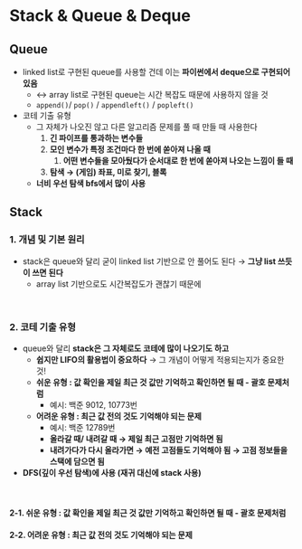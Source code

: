 
# Stack & Queue & Deque

## Queue 
- linked list로 구현된 queue를 사용할 건데 이는 **파이썬에서 deque으로 구현되어있음**
    - ↔ array list로 구현된 queue는 시간 복잡도 때문에 사용하지 않을 것
    - `append()`/ `pop()` / `appendleft()` / `popleft()`
- 코테 기출 유형
    - 그 자체가 나오진 않고 다른 알고리즘 문제를 풀 때 만들 때 사용한다
        1. **긴 파이프를 통과하는 변수들** 
        2. **모인 변수가 특정 조건마다 한 번에 쏟아져 나올 때**
            1. **어떤 변수들을 모아뒀다가 순서대로 한 번에 쏟아져 나오는 느낌이 들 때**  
        3. **탐색 → (게임) 좌표, 미로 찾기, 블록** 
    - **너비 우선 탐색 bfs에서 많이 사용**


## Stack
### 1. 개념 및 기본 원리 
- stack은 queue와 달리 굳이 linked list 기반으로 안 풀어도 된다 → **그냥 list 쓰듯이 쓰면 된다**
    - array list 기반으로도 시간복잡도가 괜찮기 때문에

<br>

### 2. 코테 기출 유형
- queue와 달리 **stack은 그 자체로도 코테에 많이 나오기도 하고**
    - **쉽지만 LIFO의 활용법이 중요하다** → 그 개념이 어떻게 적용되는지가 중요한 것!
    - **쉬운 유형 : 값 확인을 제일 최근 것 값만 기억하고 확인하면 될 때 - 괄호 문제처럼**
      - 예시: 백준 9012, 10773번
    - **어려운 유형 : 최근 값 전의 것도 기억해야 되는 문제**
      - 예시: 백준 12789번
      - **올라갈 때/ 내려갈 때 → 제일 최근 고점만 기억하면 됨**
      - **내려가다가 다시 올라가면 → 예전 고점들도 기억해야 됨 → 고점 정보들을 스택에 담으면 됨**
- **DFS(깊이 우선 탐색)에 사용 (재귀 대신에 stack 사용)**

<br>

#### 2-1. 쉬운 유형 : 값 확인을 제일 최근 것 값만 기억하고 확인하면 될 때  - 괄호 문제처럼


#### 2-2. 어려운 유형 : 최근 값 전의 것도 기억해야 되는 문제 





